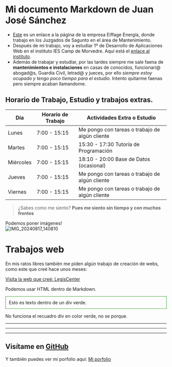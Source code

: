 # Mi documento Markdown de Juan José Sánchez

* [Este](https://eiffage.es/) es un enlace a la página de la empresa Eiffage Energía, donde trabajo en los Juzgados de Sagunto en el área de Mantenimiento.
* Después de mi trabajo, voy a estudiar 1º de Desarrollo de Aplicaciones Web en el instituto IES Camp de Morvedre. Aquí está el [enlace al instituto](https://portal.edu.gva.es/iescamp/va/centre/).
* Además de trabajar y estudiar, por las tardes siempre me sale faena de **mantenimientos e instalaciones** en casas de conocidos, funcionari@ abogad@s, Guardia Civil, letrad@ y jueces, por ello *siempre estoy ocupado y tengo poco tiempo para el estudio*. Intento quitarme faenas pero siempre acaban llamandome.

## Horario de Trabajo, Estudio y trabajos extras.

| Día         | Horario de Trabajo       | Actividades Extra o Estudio                    |
|-------------|--------------------------|------------------------------------------------|
| Lunes       | 7:00 - 15:15             | Me pongo con tareas o trabajo de algún cliente |
| Martes      | 7:00 - 15:15             | 15:30 - 17:30 Tutoría de Programación          |
| Miércoles   | 7:00 - 15:15             | 18:10 - 20:00 Base de Datos (ocasional)        |
| Jueves      | 7:00 - 15:15             | Me pongo con tareas o trabajo de algún cliente |
| Viernes     | 7:00 - 15:15             | Me pongo con tareas o trabajo de algún cliente |

> ¿Sabes como me siento? **Pues me siento sin tiempo y con muchos frentes**

Podemos poner imágenes!  
![IMG_20240817_140810](https://github.com/user-attachments/assets/80218d31-e480-4426-b833-b3667d6dddf4)


# Trabajos web

En mis ratos libres también me piden algún trabajo de creación de webs, como este que creé hace unos meses:

[Visita la web que creé: LegisCenter](https://legiscenter.es)

 
Podemos usar HTML dentro de Markdown.

<div style="border: 1px solid #309920; padding:10px;">
    Esto es texto dentro de un div verde.
</div>

No funciona el recuadro div en color verde, no se porque.

---

---

---

## Visítame en [GitHub](https://github.com/juanjosesanchezcosin)

Y también puedes ver mi porfolio aquí: [Mi porfolio](https://juanjosesanchezcosin.github.io/html_css_java_script/)


